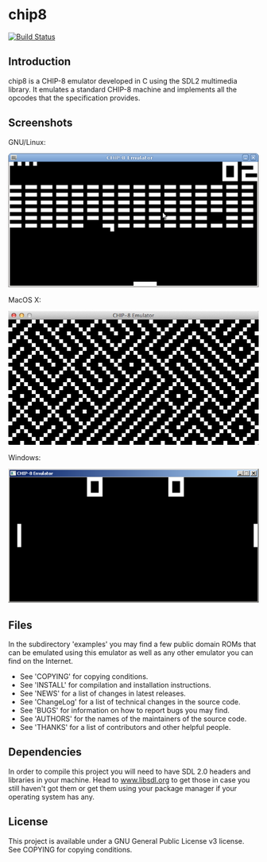 # chip8

[![Build Status](https://travis-ci.org/danirod/chip8.svg)](https://travis-ci.org/danirod/chip8)

## Introduction

chip8 is a CHIP-8 emulator developed in C using the SDL2 multimedia library.
It emulates a standard CHIP-8 machine and implements all the opcodes that
the specification provides.

## Screenshots

GNU/Linux:

![CHIP-8 Emulator on GNU/Linux](doc/linux.png)

MacOS X:

![CHIP-8 Emulator on MacOS X](doc/mac.png)


Windows:

![CHIP-8 Emulator on Windows](doc/windows.png)

## Files

In the subdirectory 'examples' you may find a few public domain ROMs that
can be emulated using this emulator as well as any other emulator you can
find on the Internet.

* See 'COPYING' for copying conditions.
* See 'INSTALL' for compilation and installation instructions.
* See 'NEWS' for a list of changes in latest releases.
* See 'ChangeLog' for a list of technical changes in the source code.
* See 'BUGS' for information on how to report bugs you may find.
* See 'AUTHORS' for the names of the maintainers of the source code.
* See 'THANKS' for a list of contributors and other helpful people.

## Dependencies

In order to compile this project you will need to have SDL 2.0 headers and
libraries in your machine. Head to www.libsdl.org to get those in case
you still haven't got them or get them using your package manager if your
operating system has any.

## License

This project is available under a GNU General Public License v3 license. See COPYING for copying conditions.
